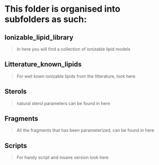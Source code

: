 # This folder is organised into subfolders as such:

## Ionizable_lipid_library
> In here you will find a collection of ionizable lipid models

## Litterature_known_lipids
> For well kown ionizable lipids from the litterature, look here.

## Sterols
> natural sterol parameters can be found in here

## Fragments
> All the fragments that has been parameterized, can be found in here 

## Scripts
> For handy script and insane version look here
